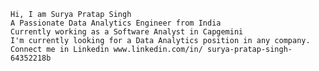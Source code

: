	Hi, I am Surya Pratap Singh 
	A Passionate Data Analytics Engineer from India
	Currently working as a Software Analyst in Capgemini
	I'm currently looking for a Data Analytics position in any company.  
	Connect me in Linkedin www.linkedin.com/in/ surya-pratap-singh-64352218b
